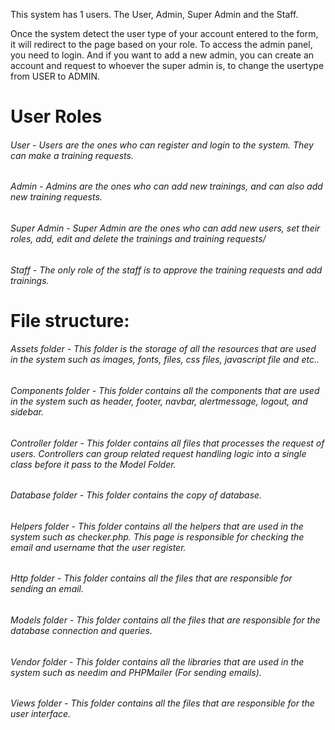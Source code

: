 This system has 1 users.
The User, Admin, Super Admin and the Staff.

Once the system detect the user type of your account entered to the form, it will redirect to the page based on your role.
To access the admin panel, you need to login. And if you want to add a new admin, you can create an account and request to whoever the super admin is, to change the usertype from USER to ADMIN.

# User Roles
###### User - Users are the ones who can register and login to the system. They can make a training requests.

###### Admin - Admins are the ones who can add new trainings, and can also add new training requests.

###### Super Admin - Super Admin are the ones who can add new users, set their roles, add, edit and delete the trainings and training requests/

###### Staff - The only role of the staff is to approve the training requests and add trainings. 

# File structure:

###### Assets folder - This folder is the storage of all the resources that are used in the system such as images, fonts, files, css files, javascript file and etc..

###### Components folder - This folder contains all the components that are used in the system such as header, footer, navbar, alertmessage, logout, and sidebar.

###### Controller folder - This folder contains all files that processes the request of users. Controllers can group related request handling logic into a single class before it pass to the Model Folder.

###### Database folder - This folder contains the copy of database.

###### Helpers folder - This folder contains all the helpers that are used in the system such as checker.php. This page is responsible for checking the email and username that the user register.

###### Http folder - This folder contains all the files that are responsible for sending an email.

###### Models folder - This folder contains all the files that are responsible for the database connection and queries.

###### Vendor folder - This folder contains all the libraries that are used in the system such as needim and PHPMailer (For sending emails).

###### Views folder - This folder contains all the files that are responsible for the user interface.
